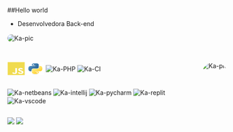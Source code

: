 ##Hello world
- Desenvolvedora Back-end
<div>
   <img align="center" alt="Ka-pic" height="150" style="border-radius:50px;" src="https://github-readme-stats.vercel.app/api?username=iamkarinams&rank_icon=github&title_color=E41D89&show_icons=true&icon_color=E41D89&border_color=FA37BD&layout=compact">
  </div>
  
  ##

<div style="display: inline_block"><br>
  <img align="center" alt="Ka-Js" height="30" width="40" src="https://raw.githubusercontent.com/devicons/devicon/master/icons/javascript/javascript-plain.svg">
  <img align="center" alt="Ka-Python" height="30" width="40" src="https://raw.githubusercontent.com/devicons/devicon/master/icons/python/python-original.svg">
  <img align="center" alt="Ka-PHP" height="30" width="40" src="https://cdn.jsdelivr.net/gh/devicons/devicon/icons/php/php-plain.svg">
  <img align="center" alt="Ka-CI" height="30" width="40" src="https://cdn.jsdelivr.net/gh/devicons/devicon/icons/codeigniter/codeigniter-plain-wordmark.svg">
  
  <img align="right" alt="Ka-pic" height="150" style="border-radius:50px;" src="https://media.giphy.com/media/kZqbBT64ECtjy/giphy.gif">
  
</div>
  
  ##
 <div>
  <img align="center" alt="Ka-netbeans" height="30" width="120" src="https://img.shields.io/badge/apache%20netbeans-1B6AC6?style=for-the-badge&logo=apache%20netbeans%20IDE&logoColor=white">
  <img align="center" alt="Ka-intellij" height="30" width="120" src="https://img.shields.io/badge/IntelliJ_IDEA-000000.svg?style=for-the-badge&logo=intellij-idea&logoColor=white">
  <img align="center" alt="Ka-pycharm" height="30" width="120" src="https://img.shields.io/badge/PyCharm-000000.svg?&style=for-the-badge&logo=PyCharm&logoColor=white"> 
  <img align="center" alt="Ka-replit" height="30" width="90" src="https://img.shields.io/badge/replit-667881?style=for-the-badge&logo=replit&logoColor=white"> 
  <img align="center" alt="Ka-vscode" height="30" width="140" src="https://img.shields.io/badge/Visual_Studio_Code-0078D4?style=for-the-badge&logo=visual%20studio%20code&logoColor=white">
  </div>
  
  ##
  
<div> 
  <a href="https://instagram.com/martinskms?igshid=YmMyMTA2M2Y=" target="_blank"><img src="https://img.shields.io/badge/-Instagram-%23E4405F?style=for-the-badge&logo=instagram&logoColor=white" target="_blank"></a>
  <a href="https://www.linkedin.com/in/karina-martins-souza-496a941b0" target="_blank"><img src="https://img.shields.io/badge/-LinkedIn-%230077B5?style=for-the-badge&logo=linkedin&logoColor=white" target="_blank"></a> 

</div>
